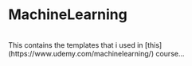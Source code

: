 # MachineLearning
<br/>
 This contains the templates that i used in [this](https://www.udemy.com/machinelearning/) course... 
